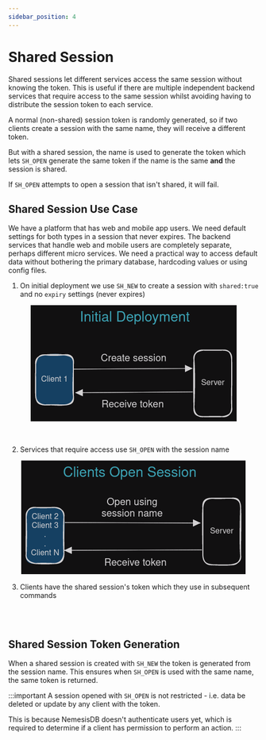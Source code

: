 ```yaml
---
sidebar_position: 4
---
```


# Shared Session
Shared sessions let different services access the same session without knowing the token. This is useful if there are multiple independent backend services that require access to the same session whilst avoiding having to distribute the session token to each service. 

A normal (non-shared) session token is randomly generated, so if two clients create a session with the same name, they will receive a different token.

But with a shared session, the name is used to generate the token which lets `SH_OPEN` generate the same token if the name is the same **and** the session is shared.

If `SH_OPEN` attempts to open a session that isn't shared, it will fail.


## Shared Session Use Case
We have a platform that has web and mobile app users. We need default settings for both types in a session that never expires. The backend services that handle web and mobile users are completely separate, perhaps different micro services. We need a practical way to access default data without bothering the primary database, hardcoding values or using config files.



1. On initial deployment we use `SH_NEW` to create a session with `shared:true` and no `expiry` settings (never expires)

<center>

![SH_NEW](img/shared_shnew.png)

</center>

<br/>

2. Services that require access use `SH_OPEN` with the session name

<center>

![SH_NEW](img/shared_shopen.png)

</center>

3. Clients have the shared session's token which they use in subsequent commands

<br/>
<br/>

## Shared Session Token Generation
When a shared session is created with `SH_NEW` the token is generated from the session name. This ensures when `SH_OPEN` is used with the same name, the same token is returned.


:::important
A session opened with `SH_OPEN` is not restricted - i.e. data be deleted or update by any client with the token.

This is because NemesisDB doesn't authenticate users yet, which is required to determine if a client has permission to perform an action.
:::
